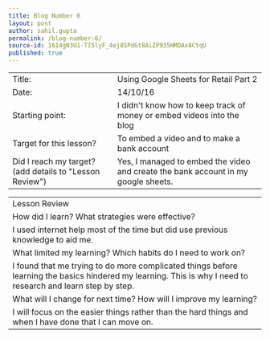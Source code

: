 ```yaml
---
title: Blog Number 6
layout: post
author: sahil.gupta
permalink: /blog-number-6/
source-id: 1614gN3U1-TI5lyF_4ej8SPdGt8AiZP935HMDAx8CtqU
published: true
---
```

<table>
  <tr>
    <td>Title:</td>
    <td>Using Google Sheets for Retail Part 2</td>
  </tr>
  <tr>
    <td>Date:</td>
    <td>14/10/16</td>
  </tr>
  <tr>
    <td>Starting point:</td>
    <td>I didn't know how to keep track of money or embed videos into the blog</td>
  </tr>
  <tr>
    <td>Target for this lesson?</td>
    <td>To embed a video and to make a bank account</td>
  </tr>
  <tr>
    <td>Did I reach my target? 
(add details to "Lesson Review")</td>
    <td>Yes, I managed to embed the video and create the bank account in my google sheets.</td>
  </tr>
</table>


<table>
  <tr>
    <td>Lesson Review</td>
  </tr>
  <tr>
    <td>How did I learn? What strategies were effective? </td>
  </tr>
  <tr>
    <td>I used internet help most of the time but did use previous knowledge to aid me.</td>
  </tr>
  <tr>
    <td>What limited my learning? Which habits do I need to work on? </td>
  </tr>
  <tr>
    <td>I found that me trying to do more complicated things before learning the basics hindered my learning. This is why I need to research and learn step by step.</td>
  </tr>
  <tr>
    <td>What will I change for next time? How will I improve my learning?</td>
  </tr>
  <tr>
    <td>I will focus on the easier things rather than the hard things and when I have done that I can move on.</td>
  </tr>
</table>


